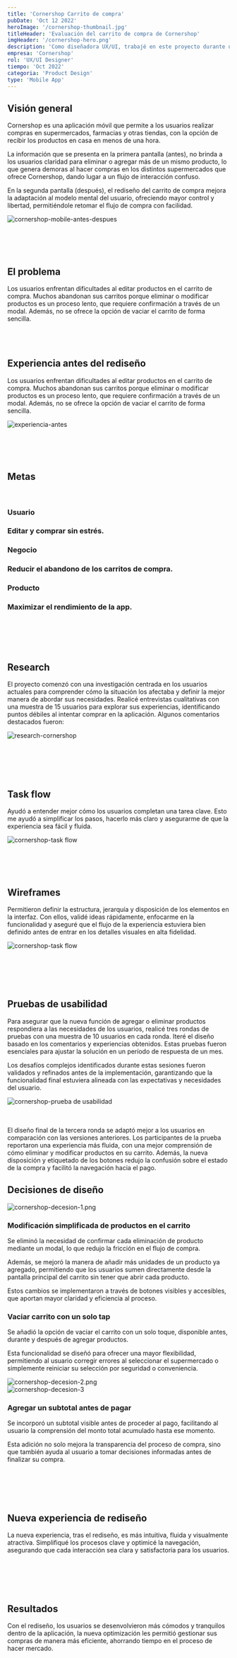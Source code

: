 ```yaml
---
title: 'Cornershop Carrito de compra'
pubDate: 'Oct 12 2022'
heroImage: '/cornershop-thumbnail.jpg'
titleHeader: 'Evaluación del carrito de compra de Cornershop'
imgHeader: '/cornershop-hero.png'
description: 'Como diseñadora UX/UI, trabajé en este proyecto durante un mes, aplicando la metodología doble diamante. Mis responsabilidades incluyeron investigación, ideación, iteración de propuestas y el testeo con usuarios.'
empresa: 'Cornershop'
rol: 'UX/UI Designer'
tiempo: 'Oct 2022'
categoria: 'Product Design'
type: 'Mobile App'
---
```




  ## Visión general

 Cornershop es una aplicación móvil que permite a los usuarios realizar compras en supermercados, farmacias y otras tiendas, con la opción de recibir los productos en casa en menos de una hora.

 La información que se presenta en la primera pantalla (antes), no brinda a los usuarios claridad para eliminar o agregar más de un mismo producto, lo que genera demoras al hacer compras en los distintos supermercados que ofrece Cornershop, dando lugar a un flujo de interacción confuso.

 En la segunda pantalla (después), el rediseño del carrito de compra mejora la adaptación al modelo mental del usuario, ofreciendo mayor control y libertad, permitiéndole retomar el flujo de compra con facilidad.
  <div class="image-content-b-2">
    <img class="" src="/cornershop-mobile-antes-despues.png" alt="cornershop-mobile-antes-despues">
  </div>
   <br><br> <br><br>

  ## El problema

  Los usuarios enfrentan dificultades al editar productos en el carrito de compra. Muchos abandonan sus carritos porque eliminar o modificar productos es un proceso lento, que requiere confirmación a través de un modal. Además, no se ofrece la opción de vaciar el carrito de forma sencilla.
  <br><br> <br><br>
  ## Experiencia antes del rediseño

  Los usuarios enfrentan dificultades al editar productos en el carrito de compra. Muchos abandonan sus carritos porque eliminar o modificar productos es un proceso lento, que requiere confirmación a través de un modal. Además, no se ofrece la opción de vaciar el carrito de forma sencilla.

  <div class="image-content-b-2">
    <img class="" src="/experiencia-antes.png" alt="experiencia-antes">
  </div>
  <br><br> <br><br>

  ## Metas
  <br>
  <div class="cards-proyect-container">
    <div class="card">
      <h3 class="text-base text-medium"><b>Usuario</b></h3>
      <h3 class="text-base text-light">Editar y comprar sin estrés.</h3>
    </div>
    <div class="card">
      <h3 class="text-base text-medium"><b>Negocio</b></h3>
      <h3 class="text-base text-light">Reducir el abandono de los carritos de compra.</h3>
    </div>
    <div class="card">
      <h3 class="text-base text-medium"><b>Producto</b></h3>
      <h3 class="text-base text-light">Maximizar el rendimiento de la app.</h3>
    </div>
  </div>

  <br><br> <br><br>

  ## Research

  El proyecto comenzó con una investigación centrada en los usuarios actuales para comprender cómo la situación los afectaba y definir la mejor manera de abordar sus necesidades. Realicé entrevistas cualitativas con una muestra de 15 usuarios para explorar sus experiencias, identificando puntos débiles al intentar comprar en la aplicación. Algunos comentarios destacados fueron:

  <div class="image-content-b-2">
    <img class="" src="/research-cornershop.png" alt="research-cornershop">
  </div>

  <br><br> <br><br>

  ## Task flow

  Ayudó a entender mejor cómo los usuarios completan una tarea clave. Esto me ayudó a simplificar los pasos, hacerlo más claro y asegurarme de que la experiencia sea fácil y fluida.
  
  <div class="image-content-b-2">
    <img class="" src="/cornershop-task flow.png" alt="cornershop-task flow">
  </div>
 <br><br> <br><br>

  ## Wireframes

  Permitieron definir la estructura, jerarquía y disposición de los elementos en la interfaz. Con ellos,  validé ideas rápidamente, enfocarme en la funcionalidad y aseguré que el flujo de la experiencia estuviera bien definido antes de entrar en los detalles visuales en alta fidelidad.

  <div class="image-content-b-2">
    <img class="w-100" src="https://mir-s3-cdn-cf.behance.net/project_modules/disp/dd351c155935651.635ee1cf6ffd7.gif" alt="cornershop-task flow">
  </div>

  <br><br> <br><br>

  ## Pruebas de usabilidad

 Para asegurar que la nueva función de agregar o eliminar productos respondiera a las necesidades de los usuarios, realicé tres rondas de pruebas con una muestra de 10 usuarios en cada ronda. Iteré el diseño basado en los comentarios y experiencias obtenidos. Estas pruebas fueron esenciales para ajustar la solución en un período de respuesta de un mes.

 Los desafíos complejos identificados durante estas sesiones fueron validados y refinados antes de la implementación, garantizando que la funcionalidad final estuviera alineada con las expectativas y necesidades del usuario.

  <div class="image-content-b-2">
    <img class="w-100" src="cornershop-prueba de usabilidad" alt="cornershop-prueba de usabilidad">
  </div>

  <br><br>
  El diseño final de la tercera ronda se adaptó mejor a los usuarios en comparación con las versiones anteriores. Los participantes de la prueba reportaron una experiencia más fluida, con una mejor comprensión de cómo eliminar y modificar productos en su carrito. Además, la nueva disposición y etiquetado de los botones redujo la confusión sobre el estado de la compra y facilitó la navegación hacia el pago.

  <h2 class="text-6xl text-medium text-center mt-72">
     Decisiones de diseño
  </h2>
  <div class="col-2-section mt-24">
    <div class="image-content-l">
      <img class="size-326px" src="/cornershop-decesion-1.png" alt="cornershop-decesion-1.png">
    </div>
  <div class="text-content">
    <h3 class="text-3xl text-medium">
      Modificación simplificada de 
      productos en el carrito
    </h3>
    <p class="text-lg text-regular">
     Se eliminó la necesidad de confirmar cada eliminación de producto mediante un modal, lo que redujo la fricción en el flujo de compra. 
    </p>
    <p class="text-lg text-regular">
     Además, se mejoró la manera de añadir más unidades de un producto ya agregado, permitiendo que los usuarios sumen directamente desde la pantalla principal del carrito sin tener que abrir cada producto. 
    </p>
    <p class="text-lg text-regular">
     Estos cambios se implementaron a través de botones visibles y accesibles, que aportan mayor claridad y eficiencia al proceso.
    </p>
  </div>
</div>
  <div class="col-2-section mt-56">
  <div class="text-content">
    <h3 class="text-3xl text-medium">
      Vaciar carrito con un solo tap
    </h3>
    <p class="text-lg text-regular">
     Se añadió la opción de vaciar el carrito con un solo toque, disponible antes, durante y después de agregar productos. 
    </p>
    <p class="text-lg text-regular">
     Esta funcionalidad se diseñó para ofrecer una mayor flexibilidad, permitiendo al usuario corregir errores al seleccionar el supermercado o simplemente reiniciar su selección por seguridad o conveniencia.
    </p>
  </div>
   <div class="image-content-l">
      <img class="size-326px" src="/cornershop-decesion-2.png" alt="cornershop-decesion-2.png">
    </div>
</div>
  <div class="col-2-section mt-56">
    <div class="image-content-l">
      <img class="size-326px" src="/cornershop-decesion-3.png" alt="cornershop-decesion-3">
    </div>
  <div class="text-content">
    <h3 class="text-3xl text-medium">
      Agregar un subtotal antes de pagar
    </h3>
    <p class="text-lg text-regular">
      Se incorporó un subtotal visible antes de proceder al pago, facilitando al usuario la comprensión del monto total acumulado hasta ese momento. 
    </p>
    <p class="text-lg text-regular">
     Esta adición no solo mejora la transparencia del proceso de compra, sino que también ayuda al usuario a tomar decisiones informadas antes de finalizar su compra.
    </p>
  </div>
</div>

  <br><br> <br><br>

  ## Nueva experiencia de rediseño

La nueva experiencia, tras el rediseño, es más intuitiva, fluida y visualmente atractiva. Simplifiqué los procesos clave y optimicé la navegación, asegurando que cada interacción sea clara y satisfactoria para los usuarios.

  <br><br> <br><br>

  ## Resultados

Con el rediseño, los usuarios se desenvolvieron más cómodos y tranquilos dentro de la aplicación, la nueva  optimización les permitió gestionar sus compras de manera más eficiente, ahorrando tiempo en el proceso de hacer mercado.